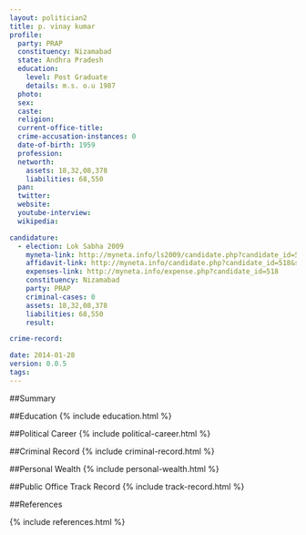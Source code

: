 ```yaml
---
layout: politician2
title: p. vinay kumar
profile: 
  party: PRAP
  constituency: Nizamabad
  state: Andhra Pradesh
  education: 
    level: Post Graduate
    details: m.s. o.u 1987
  photo: 
  sex: 
  caste: 
  religion: 
  current-office-title: 
  crime-accusation-instances: 0
  date-of-birth: 1959
  profession: 
  networth: 
    assets: 18,32,08,378
    liabilities: 68,550
  pan: 
  twitter: 
  website: 
  youtube-interview: 
  wikipedia: 

candidature: 
  - election: Lok Sabha 2009
    myneta-link: http://myneta.info/ls2009/candidate.php?candidate_id=518
    affidavit-link: http://myneta.info/candidate.php?candidate_id=518&scan=original
    expenses-link: http://myneta.info/expense.php?candidate_id=518
    constituency: Nizamabad 
    party: PRAP
    criminal-cases: 0
    assets: 18,32,08,378
    liabilities: 68,550
    result:  

crime-record: 

date: 2014-01-28
version: 0.0.5
tags: 
---
```

##Summary


##Education
{% include education.html %}


##Political Career
{% include political-career.html %}


##Criminal Record
{% include criminal-record.html %}


##Personal Wealth
{% include personal-wealth.html %}


##Public Office Track Record
{% include track-record.html %}


##References


{% include references.html %}